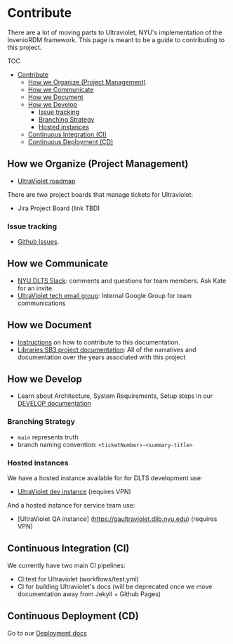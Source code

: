 # Contribute

There are a lot of moving parts to Ultraviolet, NYU's implementation of the InvenioRDM framework. 
This page is meant to be a guide to contributing to this project.

TOC
- [Contribute](#contribute)
    - [How we Organize (Project Management)](#how-we-organize-project-management)
    - [How we Communicate](#how-we-communicate)
    - [How we Document](#how-we-document)
    - [How we Develop](#how-we-develop)
        - [Issue tracking](#issue-tracking)
        - [Branching Strategy](#branching-strategy)
        - [Hosted instances](#hosted-instances)
    - [Continuous Integration (CI)](#continuous-integration-ci)
    - [Continuous Deployment (CD)](#continuous-deployment-cd)

## How we Organize (Project Management)

- [UltraViolet roadmap](https://docs.google.com/document/d/1s3qWChu32uAkO9ghEaILE5u6gQY8__RqUA0X7L52aZo/edit?usp=sharing)

There are two project boards that manage tickets for Ultraviolet:

- Jira Project Board (link TBD)

### Issue tracking

- [Github Issues](https://github.com/nyudlts/ultraviolet/issues).

## How we Communicate

- [NYU DLTS Slack](https://nyu-dlts.slack.com): comments and questions for team members. Ask Kate for an invite.
- [UltraViolet tech email group](mailto:data-repository-tech@nyu.edu): Internal Google Group for team communications

## How we Document

- [Instructions](docs/DOCUMENT.md) on how to contribute to this documentation.
- [Libraries SB3 project documentation](https://drive.google.com/drive/folders/1q40bQ5bVZYn5_QhxbPDhhIAYZk3R7434?usp=sharing): All of the narratives and documentation over the years associated with this project

## How we Develop

<!-- - [UltraViolet codebase](https://github.com/nyudlts/ultraviolet) -->
- Learn about Architecture, System Requirements, Setup steps in our [DEVELOP documentation](./DEVELOP.md)


### Branching Strategy

- `main` represents truth
- branch naming convention: `<ticketNumber>-<summary-title>`

### Hosted instances

We  have a hosted instance available for for DLTS development use:
- [UltraViolet dev instance](https://devultraviolet.library.nyu.edu) (requires VPN)

And a hosted instance for service team use:
- [UltraViolet QA instance] (https://qaultraviolet.dlib.nyu.edu) (requires VPN)

## Continuous Integration (CI)

We currently have two main CI pipelines:

- CI:test for Ultraviolet (workflows/test.yml)
- CI for building Ultraviolet's docs (will be deprecated once we move documentation away from Jekyll + Github Pages)

## Continuous Deployment (CD)

Go to our [Deployment docs](./DEPLOY.md)
